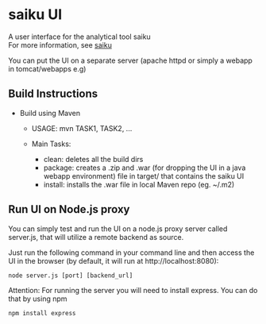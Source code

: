 saiku UI
==============================
A user interface for the analytical tool saiku <br />
For more information, see [saiku](http://saikuanalytics.com)

You can put the UI on a separate server (apache httpd or simply a webapp in tomcat/webapps e.g)

Build Instructions
------------------

* Build using Maven

	- USAGE: mvn TASK1, TASK2, ...
	
	- Main Tasks:
	
		+ clean: deletes all the build dirs
		+ package: creates a .zip and .war (for dropping the UI in a java webapp environment) file in target/ that contains the saiku UI
		+ install: installs the .war file in local Maven repo (eg. ~/.m2)


Run UI on Node.js proxy
------------------
You can simply test and run the UI on a node.js proxy server called server.js, that will utilize a remote backend as source.

Just run the following command in your command line and then access the UI in the browser (by default, it will run at http://localhost:8080):

    node server.js [port] [backend_url]


Attention: For running the server you will need to install express.
You can do that by using npm

    npm install express
    

